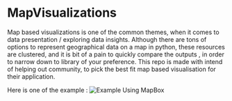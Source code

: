 # MapVisualizations
Map based visualizations is one of the common themes, when it comes to data presentation / exploring data insights.
Although there are tons of options to represent geographical data on a map in python, these resources are clustered, and it is
bit of a pain to quickly compare the outputs , in order to narrow down to library of your preference.
This repo is made with intend of helping out community, to pick the best fit map based visualisation for their application.

Here is one of the example :
![Example Using MapBox](https://github.com/carnot-technologies/MapVisualizations/blob/master/data/readme_image.png)
